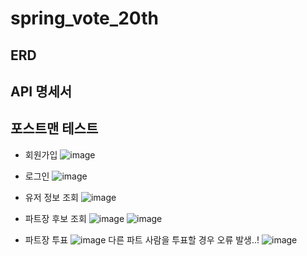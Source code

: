 # spring_vote_20th
## ERD

## API 명세서

## 포스트맨 테스트
- 회원가입
  ![image](https://github.com/user-attachments/assets/42e53e1a-9e71-4f17-b056-999b07e65dd1)

- 로그인
  ![image](https://github.com/user-attachments/assets/f7736514-51af-4417-82b4-2d831f71ece1)

- 유저 정보 조회
  ![image](https://github.com/user-attachments/assets/ec5cd6bc-f411-40fb-bbf2-8cf38d3bfee0)

- 파트장 후보 조회
  ![image](https://github.com/user-attachments/assets/d4195e52-1106-44f8-a466-323ee2dcbd65)
  ![image](https://github.com/user-attachments/assets/373362c5-ad73-4268-8ebb-f19b163e6b95)

- 파트장 투표
  ![image](https://github.com/user-attachments/assets/5e2fbc9c-9378-40d2-aaa0-1c416c68d908)
  다른 파트 사람을 투표할 경우 오류 발생..!
  ![image](https://github.com/user-attachments/assets/6763d21c-f059-4958-9798-881c547f96d0)
  
  
